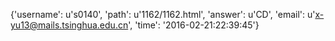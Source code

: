 {'username': u's0140', 'path': u'1162/1162.html', 'answer': u'CD', 'email': u'x-yu13@mails.tsinghua.edu.cn', 'time': '2016-02-21:22:39:45'}